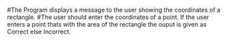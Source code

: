 #The Program displays a message to the user showing the coordinates of a rectangle.
#The user should enter the coordinates of a point.
If the user enters a point thats with the area of the rectangle the ouput is given as Correct else Incorrect.